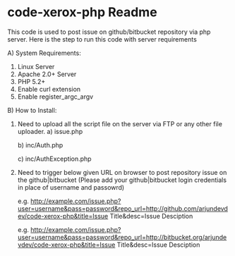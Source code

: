 code-xerox-php Readme
==============

This code is used to post issue on github/bitbucket repository via php server. Here is the step to run this code with server requirements


A) System Requirements:

1. Linux Server
2. Apache 2.0+ Server
3. PHP 5.2+
4. Enable curl extension
5. Enable register_argc_argv


B) How to Install:

1. Need to upload all the script file on the server via FTP or any other file uploader.
   a) issue.php

   b) inc/Auth.php

   c) inc/AuthException.php


2. Need to trigger below given URL on browser to post repository issue on the github|bitbucket (Please add your github|bitbucket login credentials in place of username and passowrd)

   e.g. http://example.com/issue.php?user=username&pass=password&repo_url=http://github.com/arjundevdev/code-xerox-php&title=Issue Title&desc=Issue Desciption
   
   e.g. http://example.com/issue.php?user=username&pass=password&repo_url=http://bitbucket.org/arjundevdev/code-xerox-php&title=Issue Title&desc=Issue Desciption
